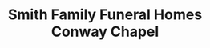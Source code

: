 ---
title: "Smith Family Funeral Homes Conway Chapel"
url: /conway/smith-family-funeral-homes-conway-chapel/
shop: funeral directors
---